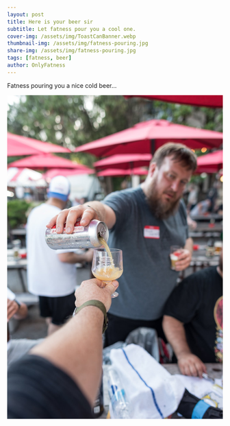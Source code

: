 ```yaml
---
layout: post
title: Here is your beer sir
subtitle: Let fatness pour you a cool one.
cover-img: /assets/img/ToastCanBanner.webp
thumbnail-img: /assets/img/fatness-pouring.jpg
share-img: /assets/img/fatness-pouring.jpg
tags: [fatness, beer]
author: OnlyFatness
---
```


Fatness pouring you a nice cold beer...

![Fatness Pouring](/assets/img/fatness-pouring.jpg)

